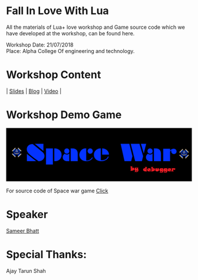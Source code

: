 # Fall In Love With Lua

All the materials of Lua+ love workshop and Game source code which we have developed at the workshop, can be found here.

Workshop Date: 21/07/2018</br>
Place: Alpha College Of engineering and technology.</br>

# Workshop Content

| [Slides](https://github.com/TheTuringClub/Fall-In-Love-With-Lua/tree/master/content) | [Blog](https://medium.com/@bhattsameer/fall-in-love-with-lua-gujarats-first-lua-love2d-workshop-7d480f0333cd) | [Video](https://www.youtube.com/watch?v=_WqM3-3DT7A) |

# Workshop Demo Game

![DemoGame](https://github.com/TheTuringClub/Fall-In-Love-With-Lua/blob/master/demo-game.png)

For source code of Space war game [Click](https://github.com/TheTuringClub/Fall-In-Love-With-Lua/tree/master/space-war-demo)

# Speaker

[Sameer Bhatt](https://github.com/bhattsameer)


# Special Thanks:

Ajay Tarun Shah 

